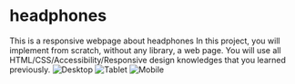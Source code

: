 # headphones
This is a responsive webpage about headphones
In this project, you will implement from scratch, without any library, a web page. You will use all HTML/CSS/Accessibility/Responsive design knowledges that you learned previously.
![Desktop](https://github.com/kamerelinda/headphones/assets/125465749/2f3aeadd-08cf-42a6-894b-f06ce943f974)
![Tablet](https://github.com/kamerelinda/headphones/assets/125465749/3898b3e9-2884-49c2-aa3a-cec23dfef678)
![Mobile](https://github.com/kamerelinda/headphones/assets/125465749/6a80b485-4e3e-412f-94de-4c6e951104ec)
